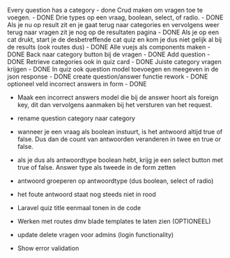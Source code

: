Every question has a category - done
Crud maken om vragen toe te voegen. - DONE
Drie types op een vraag, boolean, select, of radio. - DONE
Als je nu op result zit en je gaat terug naar categories en vervolgens weer terug naar vragen zit je nog op de resultaten pagina - DONE
Als je op een cat drukt, start je de desbetreffende cat quiz en kom je dus niet gelijk al bij de results (ook routes dus) - DONE
Alle vuejs als components maken - DONE
Back naar category button bij de vragen - DONE
Add question - DONE
Retrieve categories ook in quiz card - DONE
Juiste category vragen krijgen - DONE
In quiz ook question model toevoegen en meegeven in de json response - DONE
create question/answer functie rework - DONE
optioneel veld incorrect answers in form - DONE

-   Maak een incorrect answers model die bij de answer hoort als foreign key, dit dan vervolgens aanmaken bij het versturen van het request.

-   rename question category naar category

-   wanneer je een vraag als boolean instuurt, is het antwoord altijd true of false. Dus dan de count van antwoorden veranderen in twee en true or false.

-   als je dus als antwoordtype boolean hebt, krijg je een select button met true of false. Answer type als tweede in de form zetten

-   antwoord groeperen op antwoordtype (dus boolean, select of radio)

-   het foute antwoord staat nog steeds niet in rood

-   Laravel quiz title eenmaal tonen in de code

-   Werken met routes dmv blade templates te laten zien (OPTIONEEL)

-   update delete vragen voor admins (login functionality)

-   Show error validation
